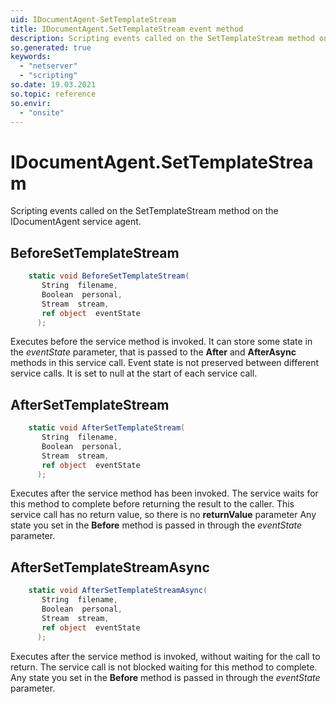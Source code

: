 ```yaml
---
uid: IDocumentAgent-SetTemplateStream
title: IDocumentAgent.SetTemplateStream event method
description: Scripting events called on the SetTemplateStream method on the IDocumentAgent service agent.
so.generated: true
keywords:
  - "netserver"
  - "scripting"
so.date: 19.03.2021
so.topic: reference
so.envir:
  - "onsite"
---
```

# IDocumentAgent.SetTemplateStream

Scripting events called on the <see cref='M:SuperOffice.CRM.Services.IDocumentAgent.SetTemplateStream'>SetTemplateStream</see> method on the <see cref='IDocumentAgent'>IDocumentAgent</see>  service agent.

## BeforeSetTemplateStream
```cs
    static void BeforeSetTemplateStream(
       String  filename,
       Boolean  personal,
       Stream  stream,
       ref object  eventState
      );
```
Executes before the service method is invoked.
It can store some state in the *eventState* parameter, that is passed to the **After** and **AfterAsync** methods in this service call.
Event state is not preserved between different service calls. It is set to null at the start of each service call.
## AfterSetTemplateStream
```cs
    static void AfterSetTemplateStream(
       String  filename,
       Boolean  personal,
       Stream  stream,
       ref object  eventState
      );
```
Executes after the service method has been invoked. The service waits for this method to complete before returning the result to the caller.
This service call has no return value, so there is no **returnValue** parameter
Any state you set in the **Before** method is passed in through the *eventState* parameter.
## AfterSetTemplateStreamAsync
```cs
    static void AfterSetTemplateStreamAsync(
       String  filename,
       Boolean  personal,
       Stream  stream,
       ref object  eventState
      );
```
Executes after the service method is invoked, without waiting for the call to return.
The service call is not blocked waiting for this method to complete.
Any state you set in the **Before** method is passed in through the *eventState* parameter.

